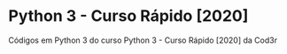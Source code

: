 # Python 3 - Curso Rápido [2020]

Códigos em Python 3 do curso Python 3 - Curso Rápido [2020] da Cod3r
